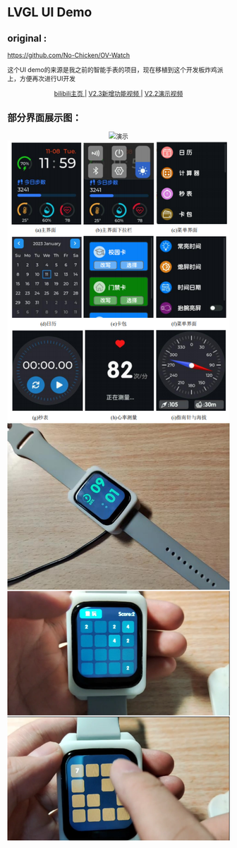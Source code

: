 # **LVGL UI Demo**

## original :

https://github.com/No-Chicken/OV-Watch

这个UI demo的来源是我之前的智能手表的项目，现在移植到这个开发板炸鸡派上，方便再次进行UI开发

<p align="center">
<a href="https://space.bilibili.com/34154740">bilibili主页 </a> |
<a href="https://www.bilibili.com/video/BV19g4y1N7YR/">V2.3新增功能视频 </a> |
<a href="https://www.bilibili.com/video/BV1hh4y1J7TS">V2.2演示视频 </a>
</p>

## 部分界面展示图：

<div align=center>
<img src="./images/演示.gif" alt="演示" style="zoom:100%;" />
</div>

<div align=center>
<img src="./images/界面.jpg" alt="界面" style="zoom:100%;" />
</div>

<div align=center>
<img src="./images/实物图.jpg" alt="实物图" style="zoom:100%;" />
</div>

<div align=center>
<img src="./images/实物图2.png" alt="实物图2" style="zoom:100%;" />
</div>

<div align=center>
<img src="./images/实物图3.png" alt="实物图3" style="zoom:100%;" />
</div>

